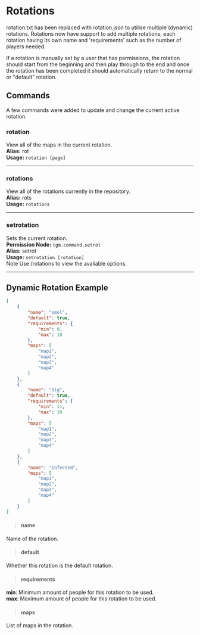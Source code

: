 # Rotations
rotation.txt has been replaced with rotation.json to utilise multiple (dynamic) rotations. Rotations now have support to add multiple rotations, each rotation having its own name and 'requirements' such as the number of players needed.

If a rotation is manually set by a user that has permissions, the rotation should start from the beginning and then play through to the end and once the rotation has been completed it should automatically return to the normal or "default" rotation.

## Commands
A few commands were added to update and change the current active rotation.
### rotation
View all of the maps in the current rotation.<br>
**Alias:** rot<br>
**Usage:** `rotation [page]`
<hr>

### rotations
View all of the rotations currently in the repository.<br>
**Alias:** rots<br>
**Usage:** `rotations`
<hr>

### setrotation
Sets the current rotation.<br>
**Permission Node:** `tgm.command.setrot`<br>
**Alias:** setrot<br>
**Usage:** `setrotation [rotation]`<br>
<span class="label label-note">Note</span> Use /rotations to view the avaliable options.
<hr>

## Dynamic Rotation Example
```json
[
	{
		"name": "smol",
		"default": true,
		"requirements": {
			"min": 0,
			"max": 10
		},
		"maps": [
			"map1",
			"map2",
			"map3",
			"map4"
		]
	},
	{
		"name": "big",
		"default": true,
		"requirements": {
			"min": 11,
			"max": 30
		},
		"maps": [
			"map1",
			"map2",
			"map3",
			"map4"
		]
	},
	{
		"name": "infected",
		"maps": [
			"map1",
			"map2",
			"map3",
			"map4"
		]
	}
]
```

>#### name
Name of the rotation.

>#### default
Whether this rotation is the default rotation.

>#### requirements
**min**: Minimum amount of people for this rotation to be used.<br>
**max**: Maximum amount of people for this rotation to be used.

>#### maps
List of maps in the rotation.
